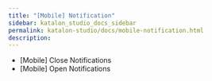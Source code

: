 ```yaml
---
title: "[Mobile] Notification" 
sidebar: katalon_studio_docs_sidebar
permalink: katalon-studio/docs/mobile-notification.html 
description: 
---
```

*   \[Mobile\] Close Notifications
*   \[Mobile\] Open Notifications